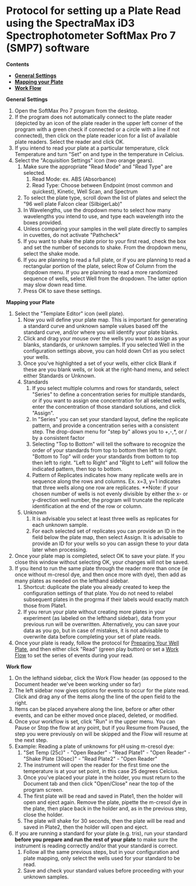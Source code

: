 # Protocol for setting up a Plate Read using the SpectraMax iD3 Spectrophotometer SoftMax Pro 7 (SMP7) software

**Contents**  
* [**General Settings**](#General_settings)  
* [**Mapping your Plate**](#Plate_map)  
* [**Work Flow**](#Work_flow)  

<a name=General_settings></a> **General Settings**  

1. Open the SoftMax Pro 7 program from the desktop.
1. If the program does not automatically connect to the plate reader (depicted by an icon of the plate reader in the upper left corner of the program with a green check if connected or a circle with a line if not connected), then click on the plate reader icon for a list of available plate readers.  Select the reader and click OK.
1. If you intend to read your plate at a particular temperature, click Temperature and turn "Set" on and type in the temperature in Celcius.
1. Select the "Acquisition Settings" icon (two orange gears).
    1. Make sure the appropriate "Read Mode" and "Read Type" are selected.
        1. Read Mode: ex. ABS (Absorbance)
        1. Read Type: Choose between Endpoint (most common and quickest), Kinetic, Well Scan, and Spectrum
    1. To select the plate type, scroll down the list of plates and select the "96 well plate Falcon clear (SilbigerLab)"
    1. In Wavelengths, use the dropdown menu to select how many wavelengths you intend to use, and type each wavelength into the boxes provided.
    1. Unless comparing your samples in the well plate directly to samples in cuvettes, do not activate "Pathcheck"
    1. If you want to shake the plate prior to your first read, check the box and set the number of seconds to shake.  From the dropdown menu, select the shake mode.
    1. If you are planning to read a full plate, or if you are planning to read a rectangular portion of the plate, select Row of Column from the dropdown menu.  If you are planning to read a more randomized sequence of wells, select Well from the dropdown.  The latter option may slow down read time.
    1. Press OK to save these settings.

<a name="Plate_map"></a> **Mapping your Plate**  

1. Select the "Template Editor" icon (well plate).
    1. Now you will define your plate map.  This is important for generating a standard curve and unknown sample values based off the standard curve, and/or where you will identify your plate blanks.
    1. Click and drag your mouse over the wells you want to assign as your blanks, standards, or unknown samples.  If you selected Well in the configuration settings above, you can hold down Ctrl as you select your wells.
    1. Once you've highlighted a set of your wells, either click Blank if these are you blank wells, or look at the right-hand menu, and select either Standards or Unknown.
    1. Standards
        1. If you select multiple columns and rows for standards, select "Series" to define a concentration series for multiple standards, or if you want to assign one concentration for all selected wells, enter the concentration of those standard solutions, and click "Assign".
        1. In "Series" you can set your standard layout, define the replicate pattern, and provide a concentration series with a consistent step.  The drop-down menu for "step by" allows you to +,-,*, or / by a consistent factor
        1. Selecting "Top to Bottom" will tell the software to recognize the order of your standards from top to bottom then left to right.  "Bottom to Top" will order your standards from bottom to top then left to right.  "Left to Right" and "Right to Left" will follow the indicated pattern, then top to bottom.
        1. Pattern of Replicates indicates how many replicate wells are in sequence along the rows and columns.  Ex. x=3, y=1 indicates that three wells along one row are replicates. **Note: if your chosen number of wells is not evenly divisible by either the x- or y-direction well number, the program will truncate the replicate identification at the end of the row or column.
    1. Unknown
        1. It is advisable you select at least three wells as replicates for each unknown sample.
        1. For each selected set of replicates you can provide an ID in the field below the plate map, then select Assign.  It is advisable to provide an ID for your wells so you can assign these to your data later when processing.
1. Once your plate map is completed, select OK to save your plate.  If you close this window without selecting OK, your changes will not be saved.
1. If you itend to run the same plate through the reader more than once (ie once without m-cresol dye, and then once more with dye), then add as many plates as needed on the lefthand sidebar.
    1. Shortcut: duplicate the plate you already created to keep the configuration settings of that plate. You do not need to relabel subsequent plates in the progrma if their labels would exactly match those from Plate1.
    1. If you rerun your plate without creating more plates in your experiment (as labeled on the lefthand sidebar), data from your previous run will be overwritten.  Alternatively, you can save your data as you go, but in case of mistakes, it is not advisable to overwrite data before completing your set of plate reads.
1. Once your plate is ready, follow the protocol for [Preparing Your Well Plate](Protocols/Prepare_Well_Plate_SOP.md), and then either click "Read" (green play button) or set a [Work Flow](#Work_flow) to set the series of events during your read.


<a name=Work_flow></a> **Work flow**  

1. On the lefthand sidebar, click the Work Flow header (as opposed to the Document header we've been working under so far)
1. The left sidebar now gives options for events to occur for the plate read.  Click and drag any of the items along the line of the open field to the right.
1. Items can be placed anywhere along the line, before or after other events, and can be either moved once placed, deleted, or modified.
1. Once your workflow is set, click "Run" in the upper menu.  You can Pause or Stop the flow at any point, but if you Resume from Paused, the step you were previously on will be skipped and the Flow will resume at the next step. 
1. Example: Reading a plate of unknowns for pH using m-cresol dye:
    1. "Set Temp (25c)" - "Open Reader" - "Read Plate1" - "Open Reader" - "Shake Plate (30sec)" - "Read Plate2" - "Open Reader"  
    1. The instrument will open the reader for the first time one the temperature is at your set point, in this case 25 degrees Celcius.
    1. Once you've placed your plate in the holder,  you must return to the Document tab and then click "Open/Close" near the top of the program screen.
    1. The first plate will be read and saved in Plate1, then the holder will open and eject again.  Remove the plate, pipette the m-cresol dye in the plate, then place back in the holder and, as in the previous step, close the holder.
    1. The plate will shake for 30 seconds, then the plate will be read and saved in Plate2, then the holder will open and eject.
1. If you are running a standard for your plate (e.g. tris), run your standard **before you prepare and run the rest of your plate** to make sure the instrument is reading correctly and/or that your standard is correct.
    1. Follow all the same previous steps, but in your configuration and plate mapping, only select the wells used for your standard to be read.
    1. Save and check your standard values before proceeding with your unknown samples.
